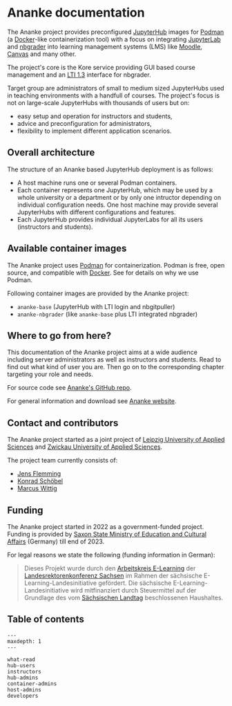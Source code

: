 # Ananke documentation

The Ananke project provides preconfigured [JupyterHub](https://jupyter.org/hub) images for [Podman](https://podman.io) (a [Docker](https://www.docker.com)-like containerization tool) with a focus on integrating [JupyterLab](https://jupyter.org) and [nbgrader](https://nbgrader.readthedocs.io) into learning management systems (LMS) like [Moodle](https://moodle.org), [Canvas](https://www.instructure.com/canvas) and many other.

The project's core is the Kore service providing GUI based course management and an [LTI 1.3](https://en.wikipedia.org/wiki/Learning_Tools_Interoperability) interface for nbgrader.

Target group are administrators of small to medium sized JupyterHubs used in teaching environments with a handfull of courses. The project's focus is not on large-scale JupyterHubs with thousands of users but on:
* easy setup and operation for instructors and students,
* advice and preconfiguration for administrators,
* flexibility to implement different application scenarios.

## Overall architecture

The structure of an Ananke based JupyterHub deployment is as follows:
* A host machine runs one or several Podman containers.
* Each container represents one JupyterHub, which may be used by a whole university or a department or by only one intructor depending on individual configuration needs. One host machine may provide several JupyterHubs with different configurations and features.
* Each JupyterHub provides individual JupyterLabs for all its users (instructors and students).

## Available container images

The Ananke project uses [Podman](https://podman.io) for containerization. Podman is free, open source, and compatible with [Docker](https://www.docker.com). See [](why-podman) for details on why we use Podman.

Following container images are provided by the Ananke project:
* `ananke-base` (JupyterHub with LTI login and nbgitpuller)
* `ananke-nbgrader` (like `ananke-base` plus LTI integrated nbgrader)

## Where to go from here?

This documentation of the Ananke project aims at a wide audience including server administrators as well as instructors and students. Read [](what-read) to find out what kind of user you are. Then go on to the corresponding chapter targeting your role and needs.

For source code see [Ananke's GitHub repo](https://github.com/jeflem/ananke).

For general information and download see [Ananke website](https://gauss.fh-zwickau.de/ananke).

## Contact and contributors

The Ananke project started as a joint project of [Leipzig University of Applied Sciences](https://www.htwk-leipzig.de/en/htwk-leipzig) and [Zwickau University of Applied Sciences](https://www.fh-zwickau.de/english/).

The project team currently consists of:
* [Jens Flemming](https://www.fh-zwickau.de/~jef19jdw)
* [Konrad Schöbel](https://fdit.htwk-leipzig.de/fakultaet-dit/personen/professoren/prof-dr-konrad-schoebel)
* [Marcus Wittig](https://www.fh-zwickau.de/?id=5361)

## Funding

The Ananke project started in 2022 as a government-funded project. Funding is provided by [Saxon State Ministry of Education and Cultural Affairs](https://www.smk.sachsen.de/) (Germany) till end of 2023.

For legal reasons we state the following (funding information in German):

> Dieses Projekt wurde durch den [Arbeitskreis E-Learning](https://bildungsportal.sachsen.de/portal/parentpage/institutionen/arbeitskreis-e-learning-der-lrk-sachsen/) der [Landesrektorenkonferenz Sachsen](https://www.lrk-sachsen.de/) im Rahmen der sächsische E-Learning-Landesinitiative gefördert. Die sächsische E-Learning-Landesinitiative wird mitfinanziert durch Steuermittel auf der Grundlage des vom [Sächsischen Landtag](https://www.landtag.sachsen.de) beschlossenen Haushaltes.

## Table of contents

```{toctree}
---
maxdepth: 1
---

what-read
hub-users
instructors
hub-admins
container-admins
host-admins
developers
```
 
